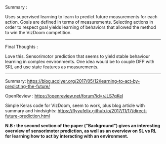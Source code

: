 Summary : 

Uses supervised learning to learn to predict future measurements for each action. Goals are defined in terms of measurements. Selecting actions in order to respect goal yields learning of behaviors that allowed the method to win the VizDoom competition.

-----------

Final Thoughts : 

Love this. Sensorimotor prediction that seems to yield stable behaviour learning in complex environments. One idea would be to couple DFP with SRL and use state features as measurements.

------------


Summary: https://blog.acolyer.org/2017/05/12/learning-to-act-by-predicting-the-future/

OpenReview : https://openreview.net/forum?id=rJLS7qKel

Simple Keras code for VizDoom, seem to work, plus blog article with summary and hindsights: https://flyyufelix.github.io/2017/11/17/direct-future-prediction.html


**N.B : the second section of the paper ("Background") gives an interesting overview of sensorimotor prediction, as well as an overview on SL vs RL for learning how to act by interacting with an environment.** 

